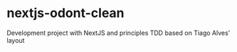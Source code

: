 # nextjs-odont-clean
Development project with NextJS and principles TDD based on Tiago Alves' layout
